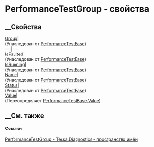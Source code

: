 # PerformanceTestGroup - свойства
##  __Свойства
[Group](P_Tessa_Diagnostics_PerformanceTestBase_Group.htm)|  
(Унаследован от
[PerformanceTestBase](T_Tessa_Diagnostics_PerformanceTestBase.htm))  
---|---  
[IsFaulted](P_Tessa_Diagnostics_PerformanceTestBase_IsFaulted.htm)|  
(Унаследован от
[PerformanceTestBase](T_Tessa_Diagnostics_PerformanceTestBase.htm))  
[IsRunning](P_Tessa_Diagnostics_PerformanceTestBase_IsRunning.htm)|  
(Унаследован от
[PerformanceTestBase](T_Tessa_Diagnostics_PerformanceTestBase.htm))  
[Name](P_Tessa_Diagnostics_PerformanceTestBase_Name.htm)|  
(Унаследован от
[PerformanceTestBase](T_Tessa_Diagnostics_PerformanceTestBase.htm))  
[Status](P_Tessa_Diagnostics_PerformanceTestBase_Status.htm)|  
(Унаследован от
[PerformanceTestBase](T_Tessa_Diagnostics_PerformanceTestBase.htm))  
[Value](P_Tessa_Diagnostics_PerformanceTestGroup_Value.htm)|  
(Переопределяет
[PerformanceTestBase.Value](P_Tessa_Diagnostics_PerformanceTestBase_Value.htm))  
##  __См. также
#### Ссылки
[PerformanceTestGroup - ](T_Tessa_Diagnostics_PerformanceTestGroup.htm)
[Tessa.Diagnostics - пространство имён](N_Tessa_Diagnostics.htm)

